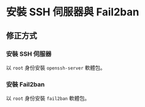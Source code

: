 # 安裝 SSH 伺服器與 Fail2ban
## 修正方式
### 安裝 SSH 伺服器
以 `root` 身份安裝 `openssh-server` 軟體包。

### 安裝 Fail2ban
以 `root` 身份安裝 `fail2ban` 軟體包。
